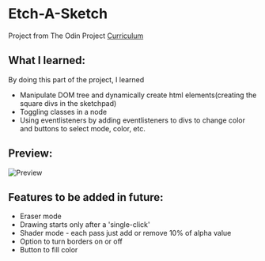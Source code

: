 # Etch-A-Sketch

Project from The Odin Project [Curriculum](https://www.theodinproject.com/paths/foundations/courses/foundations/lessons/rock-paper-scissors)

## **What I learned**:

By doing this part of the project, I learned

- Manipulate DOM tree and dynamically create html elements(creating the square divs in the sketchpad)
- Toggling classes in a node
- Using eventlisteners by adding eventlisteners to divs to change color and buttons to select mode, color, etc.

## **Preview**:

![Preview](./images/preview.png)

## **Features to be added in future**:
- Eraser mode
- Drawing starts only after a 'single-click'
- Shader mode - each pass just add or remove 10% of alpha value
- Option to turn borders on or off
- Button to fill color